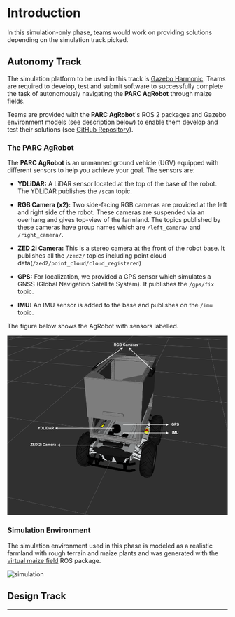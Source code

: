 # Introduction

In this simulation-only phase, teams would work on providing solutions depending on the simulation track picked.

## Autonomy Track

The simulation platform to be used in this track is [Gazebo Harmonic](https://gazebosim.org/docs/harmonic/install_ubuntu/). Teams are required to develop, test and submit software to successfully complete the task of autonomously navigating the **PARC AgRobot** through maize fields. 

Teams are provided with the **PARC AgRobot**'s ROS 2 packages and Gazebo environment models (see description below) to enable them develop and test their solutions (see [GitHub Repository](https://github.com/PARC-Robotics/PARC2025-Engineers-League)).

### The PARC AgRobot

The **PARC AgRobot** is an unmanned ground vehicle (UGV) equipped with different sensors to help you achieve your goal. The sensors are:

* **YDLiDAR:** A LiDAR sensor located at the top of the base of the robot. The YDLiDAR publishes the `/scan` topic.

* **RGB Camera (x2):** Two side-facing RGB cameras are provided at the left and right side of the robot. These cameras are suspended via an overhang and gives top-view of the farmland. The topics published by these cameras have group names which are `/left_camera/` and `/right_camera/`.

* **ZED 2i Camera:** This is a stereo camera at the front of the robot base. It publishes all the `/zed2/` topics including point cloud data(`/zed2/point_cloud/cloud_registered`)

* **GPS:** For localization, we provided a GPS sensor which simulates a GNSS (Global Navigation Satellite System). It publishes the `/gps/fix` topic.

* **IMU:** An IMU sensor is added to the base and publishes on the `/imu` topic.

The figure below shows the AgRobot with sensors labelled.

![robot](../assets/robot_sensor_label.png)


### Simulation Environment

The simulation environment used in this phase is modeled as a realistic farmland with rough terrain and maize plants and was generated with the [virtual maize field](https://github.com/FieldRobotEvent/virtual_maize_field) ROS package.

![simulation](../assets/world_description.png)

## Design Track


---
<!-- This phase will evaluate the teams' capabilities to successfully complete these fundamental tasks required to compete in phase 2 (on the physical robot). -->